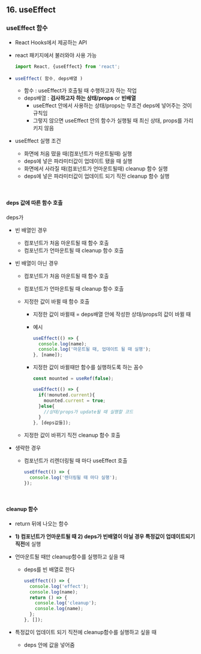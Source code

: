 ## 16. useEffect

### useEffect 함수

- React Hooks에서 제공하는 API

- react 패키지에서 불러와야 사용 가능

  ```jsx
  import React, {useEffect} from 'react';
  ```

- ```jsx
  useEffect( 함수, deps배열 )
  ```

  - 함수 : useEffect가 호출될 때 수행하고자 하는 작업
  - deps배열 : **검사하고자 하는 상태/props** or **빈배열**
    - useEffect 안에서 사용하는 상태/props는 무조건 deps에 넣어주는 것이 규칙임
    - 그렇지 않으면 useEffect 안의 함수가 실행될 때 최신 상태, props를 가리키지 않음

- useEffect 실행 조건
  - 화면에  처음 떴을 때(컴포넌트가 마운트될때) 실행
  - deps에 넣은 파라미터값이 업데이트 됐을 때 실행
  - 화면에서 사라질 때(컴포넌트가 언마운트될때) cleanup 함수 실행
  - deps에 넣은 파라미터값이 업데이트 되기 직전 cleanup 함수 실행

<br>

#### deps 값에 따른 함수 호출

deps가

- 빈 배열인 경우 

  - 컴포넌트가 처음 마운트될 때 함수 호출
  - 컴포넌트가 언마운트될 때 cleanup 함수 호출

- 빈 배열이 아닌 경우

  - 컴포넌트가 처음 마운트될 때 함수 호출

  - 컴포넌트가 언마운트될 때 cleanup 함수 호출

  - 지정한 값이 바뀔 때 함수 호출

    - 지정한 값이 바뀔때 = deps배열 안에 작성한 상태/props의 값이 바뀔 때

    - 예시

      ```jsx
      useEffect(() => {
        console.log(name);
        console.log('마운트될 때, 업데이트 될 때 실행');
      }, [name]);
      ```

    - 지정한 값이 바뀔때만 함수를 실행하도록 하는 꼼수

      ```jsx
      const mounted = useRef(false);
      
      useEffect(() => {
        if(!monuted.current){
          mounted.current = true;
        }else{
          //상태/props가 update될 때 실행할 코드
        }
      }, [deps값들]);
      ```

  - 지정한 값이 바뀌기 직전 cleanup 함수 호출

- 생략한 경우

  - 컴포넌트가 리렌더링될 때 마다 useEffect 호출

    ```jsx
    useEffect(() => {
      console.log('렌더링될 때 마다 실행');
    });
    ```

    

<br>

#### cleanup 함수

- return 뒤에 나오는 함수
- **1) 컴포넌트가 언마운트될 때 2) deps가 빈배열이 아닐 경우 특정값이 업데이트되기 직전**에 실행

- 언마운트될 때만 cleanup함수를 실행하고 싶을 때

  - deps를 빈 배열로 한다

    ```jsx
    useEffect(() => {
      console.log('effect');
      console.log(name);
      return () => {
        console.log('cleanup');
        console.log(name);
      };
    }, []);
    ```

- 특정값이 업데이트 되기 직전에 cleanup함수를 실행하고 싶을 때

  - deps 안에 값을 넣어줌

